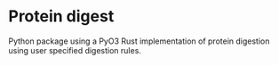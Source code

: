 # Protein digest

Python package using a PyO3 Rust implementation of protein digestion using user
specified digestion rules.